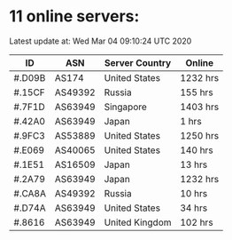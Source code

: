 # 11 online servers:

Latest update at: Wed Mar 04 09:10:24 UTC 2020

| ID | ASN | Server Country | Online |
| -- | --- | -------------- | ------ |
| #.D09B | AS174 | United States | 1232 hrs |
| #.15CF | AS49392 | Russia | 155 hrs |
| #.7F1D | AS63949 | Singapore | 1403 hrs |
| #.42A0 | AS63949 | Japan | 1 hrs |
| #.9FC3 | AS53889 | United States | 1250 hrs |
| #.E069 | AS40065 | United States | 140 hrs |
| #.1E51 | AS16509 | Japan | 13 hrs |
| #.2A79 | AS63949 | Japan | 1232 hrs |
| #.CA8A | AS49392 | Russia | 10 hrs |
| #.D74A | AS63949 | United States | 34 hrs |
| #.8616 | AS63949 | United Kingdom | 102 hrs |

